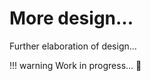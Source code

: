 # More design...

Further elaboration of design...

!!! warning
    Work in progress... :construction_worker:
